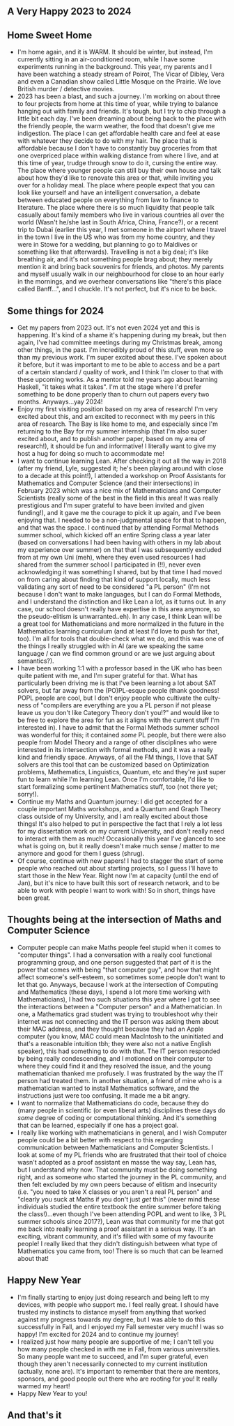 ## A Very Happy 2023 to 2024

## Home Sweet Home
- I'm home again, and it is WARM. It should be winter, but instead, I'm currently sitting in an air-conditioned room, while I have some experiments running
in the background. This year, my parents and I have been watching a steady stream of Poirot, The Vicar of Dibley, Vera 
and even a Canadian show called Little Mosque on the Prairie. We love British murder / detective movies.
- 2023 has been a blast, and such a journey. I'm working on about three to four projects from home at this
time of year, while trying to balance hanging out with family and friends. It's tough, but I try to chip through a little
bit each day. I've been dreaming about being back to the place with the friendly people, the warm weather, the
food that doesn't give me indigestion. The place I can get affordable health care and feel at ease with whatever
they decide to do with my hair. The place that is affordable because I don't have to constantly buy groceries from
that one overpriced place within walking distance from where I live, and at this time of year, trudge through snow
to do it, cursing the entire way. The place where younger people can still buy their own house and
talk about how they'd like to renovate this area or that, while inviting you over for a holiday meal.
The place where people expect that you can look like yourself and have an intelligent conversation, a debate between educated
people on everything from law to finance to literature. The place where there is so much liquidity that people talk casually
about family members who live in various countries all over the world (Wasn't he/she last in South Africa,
China, France?), or a recent trip to Dubai (earlier this year, I met someone in the airport where I travel in the town I live in the US who was from my home country, and they were in Stowe for a wedding, but planning to go to Maldives or something like that afterwards). Travelling is not a big deal; it's like breathing air, and it's not something people brag about; they merely mention it and bring back souvenirs for friends, and photos.
My parents and myself usually walk in our neighbourhood for close to an hour early in the mornings, and we overhear conversations like "there's
this place called Banff...", and I chuckle.
It's not perfect, but it's nice to be back.

## Some things for 2024
- Get my papers from 2023 out. It's not even 2024 yet and this is happening. It's kind of a shame it's happening during
my break, but then again, I've had committee meetings during my Christmas break, among other things, in the past. I'm incredibly
proud of this stuff, even more so than my previous work. I'm super excited about these. I've spoken about it
before, but it was important to me to be able to access and be a part of a certain standard / quality of work,
and I think I'm closer to that with these upcoming works. As a mentor told me years ago about learning Haskell,
"it takes what it takes". I'm at the stage where I'd prefer something to be done properly than to churn out papers
every two months. Anyways...yay 2024!
- Enjoy my first visiting position based on my area of research! I'm very excited about this, and am excited to reconnect with my peers in this
area of research. The Bay is like home to me, and especially since I'm returning to the Bay for my summer internship (that
I'm also super excited about, and to publish another paper, based on my area of research!), it should
be fun and informative! I literally want to give my host a hug for doing so much to accommodate me!
- I want to continue learning Lean. After checking it out all the way in 2018 (after my friend, Lyle, suggested it; he's been playing around with close to a decade at this point!), I attended a workshop on Proof Assistants for Mathematics and Computer Science (and their intersections) in February 2023 which was a nice
mix of Mathematicians and Computer Scientists (really some of the best in the field in this area! It was really prestigious and I'm super grateful to have been invited and given funding!), and it gave me the courage to pick it up again, and I've been enjoying that. I needed to be a non-judgmental space for that to happen, and that was the space. I continued that by attending Formal Methods summer school, which kicked off an entire Spring class a year later (based on conversations I had been having with others in my lab about my experience over summer) on that that I was subsequently excluded from at my own Uni (meh), where they even used resources I had shared from the summer school I participated in (!!), never even acknowledging it was something I shared, but by that time I had moved on from caring about finding that kind of support locally, much less validating any sort of need to be considered "a PL person" (I'm not because I don't want to make languages, but I can do Formal Methods, and I understand the distinction and like Lean a lot, as it turns out. In any case, our school doesn't really have expertise in this area anymore, so the pseudo-elitism is unwarranted..eh). In any case, I  think Lean will be a great tool for Mathematicians and more normalized in the future in the Mathematics learning curriculum (and at least I'd love to push for that, too). I'm all for tools that double-check what we do, and this was one of the things I really struggled with in AI (are we speaking the same language / can we find common ground or are we just arguing about semantics?).
- I have been working 1:1 with a professor based in the UK who has been quite patient with me, and I'm super grateful for that. What has particularly been driving me is that I've been learning a lot about SAT solvers, but far away from the (PO)PL-esque people (thank goodness! POPL people are cool, but I don't enjoy people who cultivate the culty-ness of "compilers are everything are you a PL person if not please leave us you don't like Category Theory don't you!?" and would like to be free to explore the area for fun as it aligns with the current stuff I'm interested in). I have to admit that the Formal Methods summer school was wonderful for this; it contained *some* PL people, but there were also people from Model Theory and a range of other disciplines who were interested in its intersection with formal methods, and it was a really kind and friendly space. Anyways, of all the FM things, I love that SAT solvers are this tool that can be customized based on Optimization problems, Mathematics, Linguistics, Quantum, etc and they're just super fun to learn while I'm learning Lean. Once I'm comfortable, I'd like to start formalizing some pertinent Mathematics stuff, too (not there yet; sorry!).
- Continue my Maths and Quantum journey: I did get accepted for a couple important Maths workshops, and a Quantum and
Graph Theory class outside of my University, and I am really excited about those things! It's also helped to put in perspective the fact that
I rely a lot less for my dissertation work on my current University, and don't really need to interact with them as much!
Occasionally this year I've glanced to see what is going on, but it really doesn't make much sense / matter to me anymore and
good for them I guess (shrug).
- Of course, continue with new papers! I had to stagger the start of some people who reached out about starting projects,
so I guess I'll have to start those in the New Year. Right now I'm at capacity (until the end of Jan), but it's nice to have built this sort of
research network, and to be able to work with people I want to work with! So in short, things have been great.

## Thoughts being at the intersection of Maths and Computer Science
- Computer people can make Maths people feel stupid when it comes to "computer things". I had a conversation with a really cool functional programming group, and one person suggested that part of it is the power that comes with being "that computer guy", and how that might affect someone's self-esteem, so sometimes some people don't want to let that go. Anyways, because I work at the intersection of Computing and Mathematics (these days, I spend a lot more time working with Mathematicians), I had two such situations this year where I got to see the interactions between a "Computer person" and a Mathematician. In one, a Mathematics grad student was trying to troubleshoot why their internet was not connecting and the IT person was asking them about their MAC address, and they thought because they had an Apple computer (you know, MAC could mean MacIntosh to the uninitiated and that's a reasonable intuition tbh; they were also not a native English speaker), this had something to do with that. The IT person responded by being really condescending, and I motioned on their computer to where they could find it and they resolved the issue, and the young mathematician thanked me profusely. I was frustrated by the way the IT person had treated them. In another situation, a friend of mine who is a mathematician wanted to install Mathematics software, and the instructions just were too confusing. It made me a bit angry.
- I want to normalize that Mathematicians do code, because they do (many people in scientific (or even liberal arts) disciplines these days do *some* degree of coding or computational thinking. And it's something that can be learned, especially if one has a project goal.
- I really like working with mathematicians in general, and I wish Computer people could be a bit better with respect to this regarding communication between Mathematicians and Computer Scientists. I look at some of my PL friends who are frustrated that their tool of choice wasn't adopted as a proof assistant en masse the way say, Lean has, but I understand why now. That community must be doing something right, and as someone who started the journey in the PL community, and then felt excluded by my own peers because of elitism and insecurity (i.e. "you need to take X classes or you aren't a real PL person" and "clearly you suck at Maths if you don't just *get* this" (never mind these individuals studied the entire textbook the entire summer before taking the class!)...even though I've been attending POPL and went to like, 3 PL summer schools since 2017?), Lean was that community for me that got me back into really learning a proof assistant in a serious way. It's an exciting, vibrant community, and it's filled with some of my favourite people! I really liked that they didn't distinguish between what type of Mathematics you came from, too! There is so much that can be learned about that!

## Happy New Year
- I'm finally starting to enjoy just doing research and being left to my devices, with people
who support me. I feel really great. I should have trusted my instincts to distance myself
from anything that worked against my progress towards my degree, but I was able to do this
successfully in Fall, and I enjoyed my Fall semester very much! I was so happy! I'm excited for 2024 and to continue
my journey!
- I realized just how many people are supportive of me; I can't tell you how many people checked in with me in Fall,
from various universities. So many people want me to succeed, and I'm super grateful, even though they aren't necessarily
connected to my current institution (actually, none are). It's important to remember that there are mentors, sponsors, and good people out there
who are rooting for you! It really warmed my heart!
- Happy New Year to you!

## And that's it




